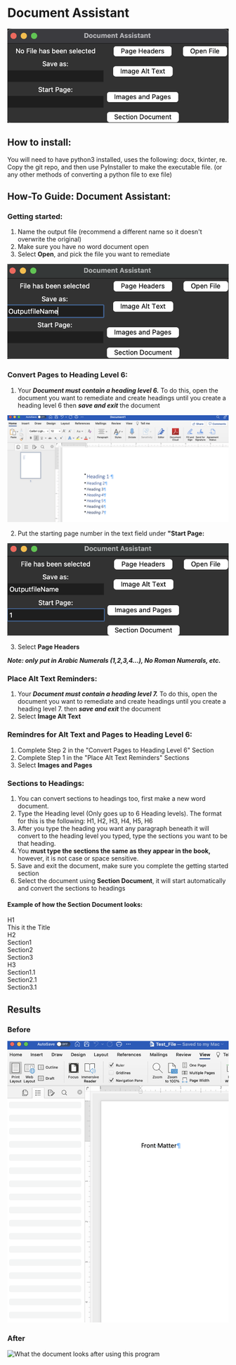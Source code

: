 # Document Assistant


<img src='documentAssistantGui.png' title='Document Asssitant GUI' alt="the program's Graphic User Interface"/>

## How to install:

You will need to have python3 installed, uses the following: docx, tkinter, re.
Copy the git repo, and then use PyInstaller to make the executable file. (or any other methods of converting a python file to exe file)



## How-To Guide: Document Assistant:

### Getting started:

1. Name the output file (recommend a different name so it doesn't overwrite the original)
2. Make sure you have no word document open
3. Select **Open**, and pick the file you want to remediate

<img src='GettingStarted.png' title='Getting Started' alt='Name your output file any name, then press open file' />

### Convert Pages to Heading Level 6:

1. Your ***Document must contain a heading level 6.*** To do this, open the document you want to remediate and create headings until you create a heading level 6 then ***save and exit*** the document

<img src='wordDocHeadings.png' title='Headings in Word Document' alt='Make sure you have heading levels up to 6 to remediate pages, and headings up to 7 for images' />

2. Put the starting page number in the text field under **"Start Page:**

<img src='pageNumber.png' title='Starting Page Number' alt='Enter the page you want to start at' />

3. Select **Page Headers**

***Note: only put in Arabic Numerals (1,2,3,4...), No Roman Numerals, etc.***

### Place Alt Text Reminders:

1. Your ***Document must contain a heading level 7.*** To do this, open the document you want to remediate and create headings until you create a heading level 7. then ***save and exit*** the document
2. Select **Image Alt Text**

### Remindres for Alt Text and Pages to Heading Level 6:

1. Complete Step 2 in the "Convert Pages to Heading Level 6" Section
2. Complete Step 1 in the "Place Alt Text Reminders" Sections
3. Select **Images and Pages**

### Sections to Headings:

1. You can convert sections to headings too, first make a new word document.
2. Type the Heading level (Only goes up to 6 Heading levels). The format for this is the following: H1, H2, H3, H4, H5, H6
3. After you type the heading you want any paragraph beneath it will convert to the heading level you typed, type the sections you want to be that heading.
4. You **must type the sections the same as they appear in the book,** however, it is not case or space sensitive.
5. Save and exit the document, make sure you complete the getting started section
6. Select the document using **Section Document**, it will start automatically and convert the sections to headings

#### Example of how the Section Document looks:

H1 <br />
This it the Title <br />
H2 <br />
Section1 <br />
Section2 <br />
Section3 <br />
H3 <br />
Section1.1 <br />
Section2.1 <br />
Section3.1 <br />


## Results

### Before

<img src='beforeRemediation.png' title='Before Remediating the Document' Alt='What the document looks like before being remediated' />


### After

<img src='afterRemediation.gif' title='After Remediating the Document' alt='What the document looks after using this program' />